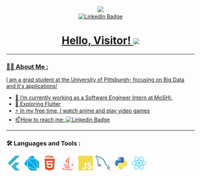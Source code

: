 <div id="header" align="center">
  <img src="https://i.giphy.com/media/v1.Y2lkPTc5MGI3NjExY3g0NGNsZjdudnBqZXJkd3UyaGRzNDlzeDhkNzUyOGE0Zm5hbHRvNCZlcD12MV9pbnRlcm5hbF9naWZfYnlfaWQmY3Q9Zw/HzPtbOKyBoBFsK4hyc/giphy.gif" width="100"/>
</div>
<div id="badges" align="center">
  <a href="https://www.linkedin.com/in/surabhi-raghavan">
    <img src="https://img.shields.io/badge/LinkedIn-blue?style=for-the-badge&logo=linkedin&logoColor=white" alt="LinkedIn Badge"/>
</div>
<h1 align="center">
  Hello, Visitor!
  <img src="https://media.giphy.com/media/hvRJCLFzcasrR4ia7z/giphy.gif" width="30px"/>
</h1>
    
---    
### :woman_technologist: About Me :
I am a grad student at the University of Pittsburgh- focusing on Big Data and it's applications!
- :telescope: I’m currently working as a Software Engineer Intern at MoSHI.
- :seedling: Exploring Flutter
- :zap: In my free time, I watch anime and play video games
- :mailbox:How to reach me: [![Linkedin Badge](https://img.shields.io/badge/-kakbar-blue?style=flat&logo=Linkedin&logoColor=white)](https://www.linkedin.com/in/surabhi-raghavan)

---
### :hammer_and_wrench: Languages and Tools :
<div>
  <img src ="https://github.com/devicons/devicon/blob/master/icons/flutter/flutter-plain.svg"  title="Flutter" alt="Flutter" width="40" height="40"/>&nbsp;
  <img src ="https://github.com/devicons/devicon/blob/master/icons/dart/dart-plain.svg"  title="Dart" alt="Dart" width="40" height="40"/>&nbsp;
   <img src ="https://github.com/devicons/devicon/blob/master/icons/html5/html5-plain-wordmark.svg"  title="HTML5" alt="HTML5  " width="40" height="40"/>&nbsp;
  <img src ="https://github.com/devicons/devicon/blob/master/icons/java/java-plain.svg"  title="Java" alt="Java" width="40" height="40"/>&nbsp;
  <img src ="https://github.com/devicons/devicon/blob/master/icons/javascript/javascript-plain.svg"  title="Javascript" alt="Javascript" width="40" height="40"/>&nbsp;
  <img src ="https://github.com/devicons/devicon/blob/master/icons/mysql/mysql-original.svg"  title="MySQL" alt="MySQL" width="40" height="40"/>&nbsp;
   <img src ="https://github.com/devicons/devicon/blob/master/icons/python/python-original.svg"  title="python" alt="python" width="40" height="40"/>&nbsp;
  <img src ="https://github.com/devicons/devicon/blob/master/icons/react/react-original.svg"  title="react" alt="react" width="40" height="40"/>&nbsp;
  
</div>
